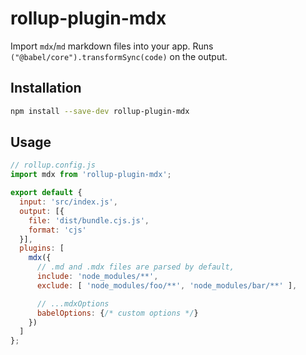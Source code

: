 # rollup-plugin-mdx
Import `mdx`/`md` markdown files into your app. Runs `("@babel/core").transformSync(code)` on the output.

## Installation

```sh
npm install --save-dev rollup-plugin-mdx
```

## Usage

```js
// rollup.config.js
import mdx from 'rollup-plugin-mdx';

export default {
  input: 'src/index.js',
  output: [{
    file: 'dist/bundle.cjs.js',
    format: 'cjs'
  }],
  plugins: [
    mdx({
      // .md and .mdx files are parsed by default,
      include: 'node_modules/**',
      exclude: [ 'node_modules/foo/**', 'node_modules/bar/**' ],

      // ...mdxOptions
      babelOptions: {/* custom options */}
    })
  ]
};
```
